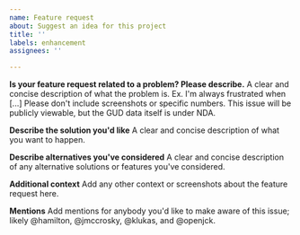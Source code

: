 ```yaml
---
name: Feature request
about: Suggest an idea for this project
title: ''
labels: enhancement
assignees: ''

---
```


**Is your feature request related to a problem? Please describe.**
A clear and concise description of what the problem is. Ex. I'm always frustrated when [...] Please don't include screenshots or specific numbers. This issue will be publicly viewable, but the GUD data itself is under NDA.

**Describe the solution you'd like**
A clear and concise description of what you want to happen.

**Describe alternatives you've considered**
A clear and concise description of any alternative solutions or features you've considered.

**Additional context**
Add any other context or screenshots about the feature request here.

**Mentions**
Add mentions for anybody you'd like to make aware of this issue; likely @hamilton, @jmccrosky, @klukas, and @openjck.
